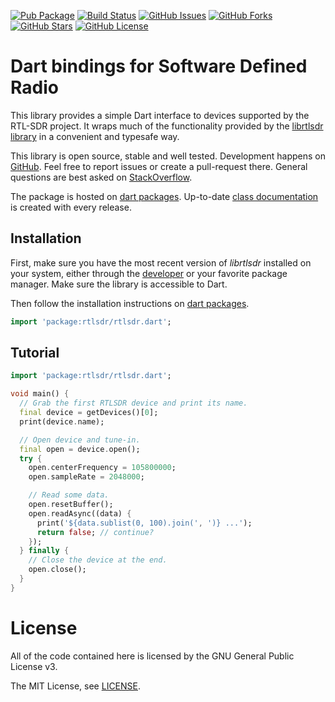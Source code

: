 [![Pub Package](https://img.shields.io/pub/v/rtlsdr.svg)](https://pub.dev/packages/rtlsdr)
[![Build Status](https://travis-ci.org/renggli/dart-rtlsdr.svg)](https://travis-ci.org/renggli/dart-rtlsdr)
[![GitHub Issues](https://img.shields.io/github/issues/renggli/dart-rtlsdr.svg)](https://github.com/renggli/dart-rtlsdr/issues)
[![GitHub Forks](https://img.shields.io/github/forks/renggli/dart-rtlsdr.svg)](https://github.com/renggli/dart-rtlsdr/network)
[![GitHub Stars](https://img.shields.io/github/stars/renggli/dart-rtlsdr.svg)](https://github.com/renggli/dart-rtlsdr/stargazers)
[![GitHub License](https://img.shields.io/badge/license-MIT-blue.svg)](https://raw.githubusercontent.com/renggli/dart-rtlsdr/master/LICENSE)

Dart bindings for Software Defined Radio
======================================== 

This library provides a simple Dart interface to devices supported by the RTL-SDR project. It wraps much of the functionality provided by the [librtlsdr library](https://github.com/librtlsdr/librtlsdr) in a convenient and typesafe way.
 
This library is open source, stable and well tested. Development happens on [GitHub](https://github.com/renggli/dart-rtlsdr). Feel free to report issues or create a pull-request there. General questions are best asked on [StackOverflow](https://stackoverflow.com/questions/tagged/rtlsdr+dart).

The package is hosted on [dart packages](https://pub.dev/packages/rtlsdr). Up-to-date [class documentation](https://pub.dev/documentation/rtlsdr/) is created with every release.


Installation
------------

First, make sure you have the most recent version of *librtlsdr* installed on your system, either through the [developer](https://github.com/librtlsdr/librtlsdr/releases) or your favorite package manager. Make sure the library is accessible to Dart.

Then follow the installation instructions on [dart packages](https://pub.dev/packages/rtlsdr#-installing-tab-).

```dart
import 'package:rtlsdr/rtlsdr.dart';
```


Tutorial
--------

```dart
import 'package:rtlsdr/rtlsdr.dart';

void main() {
  // Grab the first RTLSDR device and print its name.
  final device = getDevices()[0];
  print(device.name);

  // Open device and tune-in.
  final open = device.open();
  try {
    open.centerFrequency = 105800000;
    open.sampleRate = 2048000;

    // Read some data.
    open.resetBuffer();
    open.readAsync((data) {
      print('${data.sublist(0, 100).join(', ')} ...');
      return false; // continue?
    });
  } finally {
    // Close the device at the end.
    open.close();
  }
}
```

# License

All of the code contained here is licensed by the GNU General Public License v3.


The MIT License, see [LICENSE](https://raw.githubusercontent.com/renggli/dart-rtlsdr/master/LICENSE).

